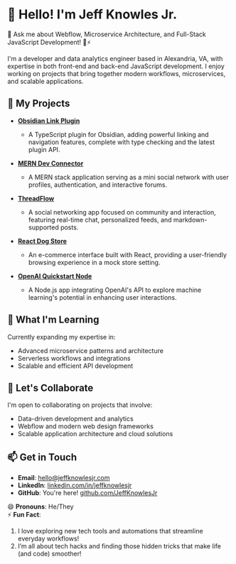 # 👋 Hello! I'm Jeff Knowles Jr.

💬 Ask me about Webflow, Microservice Architecture, and Full-Stack JavaScript Development! 🔭⚡

I'm a developer and data analytics engineer based in Alexandria, VA, with expertise in both front-end and back-end JavaScript development. I enjoy working on projects that bring together modern workflows, microservices, and scalable applications.

## 🧵 My Projects

- **[Obsidian Link Plugin](https://github.com/JeffKnowlesJr/obsidian-link-plugin)**  
  - A TypeScript plugin for Obsidian, adding powerful linking and navigation features, complete with type checking and the latest plugin API.

- **[MERN Dev Connector](https://github.com/JeffKnowlesJr/MERN-Dev-Connector)**  
  - A MERN stack application serving as a mini social network with user profiles, authentication, and interactive forums.

- **[ThreadFlow](https://github.com/JeffKnowlesJr/threadflow)**  
  - A social networking app focused on community and interaction, featuring real-time chat, personalized feeds, and markdown-supported posts.

- **[React Dog Store](https://github.com/JeffKnowlesJr/react-dog-store)**  
  - An e-commerce interface built with React, providing a user-friendly browsing experience in a mock store setting.

- **[OpenAI Quickstart Node](https://github.com/JeffKnowlesJr/OpenAI-Quickstart-Node)**  
  - A Node.js app integrating OpenAI's API to explore machine learning's potential in enhancing user interactions.

## 🌱 What I'm Learning

Currently expanding my expertise in:

- Advanced microservice patterns and architecture
- Serverless workflows and integrations
- Scalable and efficient API development

## 👯 Let's Collaborate

I'm open to collaborating on projects that involve:

- Data-driven development and analytics
- Webflow and modern web design frameworks
- Scalable application architecture and cloud solutions

## 📫 Get in Touch

- **Email**: hello@jeffknowlesjr.com
- **LinkedIn**: [linkedin.com/in/jeffknowlesjr](https://linkedin.com/in/jeffknowlesjr)
- **GitHub**: You're here! [github.com/JeffKnowlesJr](https://github.com/JeffKnowlesJr)

😄 **Pronouns**: He/They  
⚡ **Fun Fact**: 
  1. I love exploring new tech tools and automations that streamline everyday workflows!
  2. I’m all about tech hacks and finding those hidden tricks that make life (and code) smoother!
